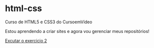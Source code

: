 # html-css
 Curso de HTML5 e CSS3 do CursoemVídeo

 Estou aprendendo a criar sites e agora vou gerenciar meus repositórios!

 <a href="https://luisleithold.github.io/html-css/exercicios/ex002/"> Excutar o exercicio 2
